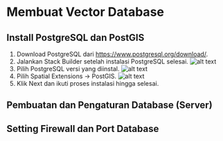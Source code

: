 # Membuat Vector Database
## Install PostgreSQL dan PostGIS
1. Download PostgreSQL dari https://www.postgresql.org/download/.
2. Jalankan Stack Builder setelah instalasi PostgreSQL selesai.
![alt text](image-2.png)
3. Pilih PostgreSQL versi yang diinstal.
 ![alt text](image-1.png)
4. Pilih Spatial Extensions → PostGIS.
 ![alt text](image-3.png)
5. Klik Next dan ikuti proses instalasi hingga selesai.

## Pembuatan dan Pengaturan Database (Server)
## Setting Firewall dan Port Database
